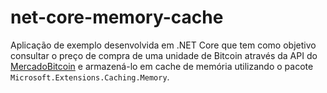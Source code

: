 # net-core-memory-cache

Aplicação de exemplo desenvolvida em .NET Core que tem como objetivo consultar o preço de compra de uma unidade de Bitcoin
através da API do [MercadoBitcoin](https://www.mercadobitcoin.com.br/api-doc/) e armazená-lo em cache de memória utilizando o pacote `Microsoft.Extensions.Caching.Memory`.
